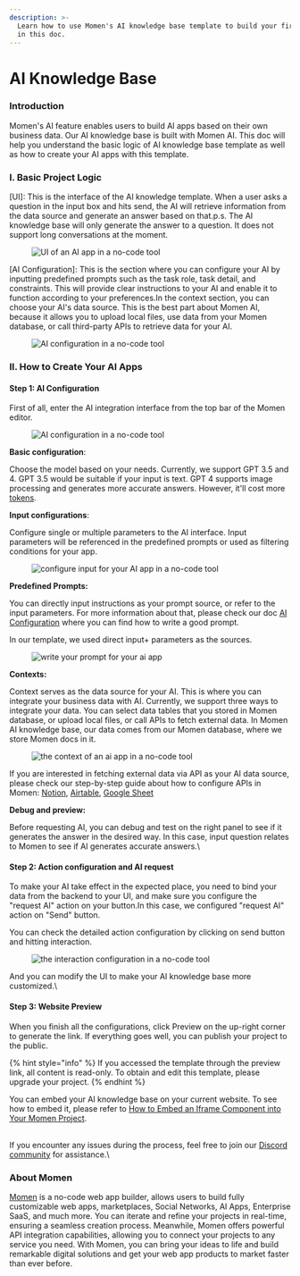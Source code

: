 ```yaml
---
description: >-
  Learn how to use Momen's AI knowledge base template to build your first AI app
  in this doc.
---
```


# AI Knowledge Base

### Introduction

Momen's AI feature enables users to build AI apps based on their own business data. Our AI knowledge base is built with Momen AI. This doc will help you understand the basic logic of AI knowledge base template as well as how to create your AI apps with this template.

### I. Basic Project Logic

\[UI]: This is the interface of the AI knowledge template. When a user asks a question in the input box and hits send, the AI will retrieve information from the data source and generate an answer based on that.p.s. The AI knowledge base will only generate the answer to a question. It does not support long conversations at the moment.

<figure><img src="../.gitbook/assets/截屏2024-02-26 12.19.41.png" alt="UI of an AI app in a no-code tool"><figcaption></figcaption></figure>

\[AI Configuration]: This is the section where you can configure your AI by inputting predefined prompts such as the task role, task detail, and constraints. This will provide clear instructions to your AI and enable it to function according to your preferences.In the context section, you can choose your AI's data source. This is the best part about Momen AI, because it allows you to upload local files, use data from your Momen database, or call third-party APIs to retrieve data for your AI.

<figure><img src="../.gitbook/assets/截屏2024-02-26 13.14.46.png" alt="AI configuration in a no-code tool"><figcaption></figcaption></figure>

### II. How to Create Your AI Apps

#### Step 1: AI Configuration

First of all, enter the AI integration interface from the top bar of the Momen editor.

<figure><img src="../.gitbook/assets/截屏2024-02-26 13.50.22.png" alt="AI configuration in a no-code tool"><figcaption></figcaption></figure>

**Basic configuration**:&#x20;

Choose the model based on your needs. Currently, we support GPT 3.5 and 4. GPT 3.5 would be suitable if your input is text. GPT 4 supports image processing and generates more accurate answers. However, it'll cost more [tokens](https://docs.momen.app/ai/app-token-consumption).

**Input configurations**:&#x20;

Configure single or multiple parameters to the AI interface. Input parameters will be referenced in the predefined prompts or used as filtering conditions for your app.

<figure><img src="../.gitbook/assets/截屏2024-02-26 14.10.25.png" alt="configure input for your AI app in a no-code tool"><figcaption></figcaption></figure>

**Predefined Prompts:**

You can directly input instructions as your prompt source, or refer to the input parameters. For more information about that, please check our doc [AI Configuration](https://docs.momen.app/ai/ai-configuration) where you can find how to write a good prompt.

In our template, we used direct input+ parameters as the sources.

<figure><img src="../.gitbook/assets/截屏2024-02-26 14.50.07.png" alt="write your prompt for your ai app"><figcaption></figcaption></figure>

**Contexts:**

Context serves as the data source for your AI. This is where you can integrate your business data with AI. Currently, we support three ways to integrate your data. You can select data tables that you stored in Momen database, or upload local files, or call APIs to fetch external data. In Momen AI knowledge base, our data comes from our Momen database, where we store Momen docs in it.

<figure><img src="../.gitbook/assets/截屏2024-02-26 15.04.42.png" alt="the context of an ai app in a no-code tool"><figcaption></figcaption></figure>

If you are interested in fetching external data via API as your AI data source, please check our step-by-step guide about how to configure APIs in Momen: [Notion](https://docs.momen.app/data/api/integrations/notion), [Airtable](https://docs.momen.app/data/api/integrations/airtable), [Google Sheet](https://docs.momen.app/data/api/integrations/google-sheet)

**Debug and preview:**

Before requesting AI, you can debug and test on the right panel to see if it generates the answer in the desired way. In this case, input question relates to Momen to see if AI generates accurate answers.\


#### Step 2: Action configuration and AI request

To make your AI take effect in the expected place, you need to bind your data from the backend to your UI, and make sure you configure the "request AI" action on your button.In this case, we configured "request AI" action on "Send" button.

You can check the detailed action configuration by clicking on send button and hitting interaction.

<figure><img src="../.gitbook/assets/截屏2024-02-26 15.32.47.png" alt="the interaction configuration in a no-code tool"><figcaption></figcaption></figure>

And you can modify the UI to make your AI knowledge base more customized.\


#### Step 3: Website Preview

When you finish all the configurations, click Preview on the up-right corner to generate the link. If everything goes well, you can publish your project to the public.

{% hint style="info" %}
If you accessed the template through the preview link, all content is read-only. To obtain and edit this template, please upgrade your project.
{% endhint %}



You can embed your AI knowledge base on your current website. To see how to embed it, please refer to [How to Embed an Iframe Component into Your Momen Project](https://docs.momen.app/tutorial/how-to-embed-an-iframe-component-into-your-momen-project).

\
If you encounter any issues during the process, feel free to join our [Discord community](https://discord.com/invite/UCyhySSXfz.) for assistance.\


### About Momen

[Momen](https://momen.app/?channel=blog-about) is a no-code web app builder, allows users to build fully customizable web apps, marketplaces, Social Networks, AI Apps, Enterprise SaaS, and much more. You can iterate and refine your projects in real-time, ensuring a seamless creation process. Meanwhile, Momen offers powerful API integration capabilities, allowing you to connect your projects to any service you need. With Momen, you can bring your ideas to life and build remarkable digital solutions and get your web app products to market faster than ever before.
